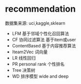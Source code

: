 #  recommendation 
  数据集来源:  uci,kaggle,sklearn
- LFM    基于邻域个性化召回算法
- CF     协同过滤算法   基于item或user
- ContentBased  基于内容推荐算法
- Iteam2Vec    词向量
- LR  线性回归
- PR  personal rank  个性排名
- Tree 决策树
- WD   排序模型  wide and deep


